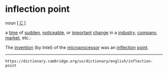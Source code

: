 # inflection point

noun [\[ C \]](https://dictionary.cambridge.org/us/help/codes.html)
  

a [time](https://dictionary.cambridge.org/us/dictionary/english/time "time") of [sudden](https://dictionary.cambridge.org/us/dictionary/english/sudden "sudden"), [noticeable](https://dictionary.cambridge.org/us/dictionary/english/noticeable "noticeable"), or [important](https://dictionary.cambridge.org/us/dictionary/english/important "important") [change](https://dictionary.cambridge.org/us/dictionary/english/change "change") in a [industry](https://dictionary.cambridge.org/us/dictionary/english/industry "industry"), [company](https://dictionary.cambridge.org/us/dictionary/english/company "company"), [market](https://dictionary.cambridge.org/us/dictionary/english/market "market"), etc.:

The [invention](https://dictionary.cambridge.org/us/dictionary/english/invention "invention") (by Intel) of the [microprocessor](https://dictionary.cambridge.org/us/dictionary/english/microprocessor "microprocessor") was an [inflection](https://dictionary.cambridge.org/us/dictionary/english/inflection "inflection") [point](https://dictionary.cambridge.org/us/dictionary/english/point "point").

---
`https://dictionary.cambridge.org/us/dictionary/english/inflection-point`